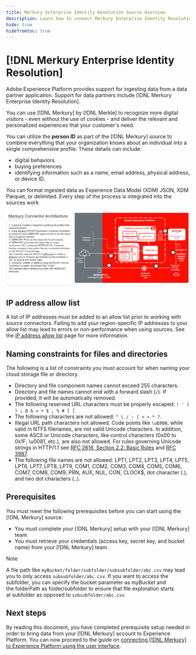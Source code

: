 ```yaml
---
title: Merkury Enterprise Identity Resolution Source Overview
description: Learn how to connect Merkury Enterprise Identity Resolution to Adobe Experience Platform using the user interface.
hide: true
hidefromtoc: true
---
```

# [!DNL Merkury Enterprise Identity Resolution]

Adobe Experience Platform provides support for ingesting data from a data partner application. Support for data partners include [!DNL Merkury Enterprise Identity Resolution].

You can use [!DNL Merkury] by [!DNL Merkle] to recognize more digital visitors - even without the use of cookies - and deliver the relevant and personalized experiences that your customer's need. 

You can utilize the **person ID** as part of the [!DNL Merkury] source to combine everything that your organization knows about an individual into a single comprehensive profile. These details can include: 

- digital behaviors
- buying preferences
- identifying information such as a name, email address, physical address, or device ID.

You can format ingested data as Experience Data Model (XDM) JSON, XDM Parquet, or delimited. Every step of the process is integrated into the sources work

![An illustration of the data processing workflow for the Merkury source.](../../images/tutorials/create/merkury-enterprise-identity-resolution-assets/architecture.png)

## IP address allow list

A list of IP addresses must be added to an allow list prior to working with source connectors. Failing to add your region-specific IP addresses to your allow list may lead to errors or non-performance when using sources. See the [IP address allow list](../../ip-address-allow-list.md) page for more information.

## Naming constraints for files and directories

The following is a list of constraints you must account for when naming your cloud storage file or directory.

- Directory and file component names cannot exceed 255 characters.
- Directory and file names cannot end with a forward slash (`/`). If provided, it will be automatically removed.
- The following reserved URL characters must be properly escaped: `! ' ( ) ; @ & = + $ , % # [ ]`
- The following characters are not allowed: `" \ / : | < > * ?`.
- Illegal URL path characters not allowed. Code points like `\uE000`, while valid in NTFS filenames, are not valid Unicode characters. In addition, some ASCII or Unicode characters, like control characters (0x00 to 0x1F, \u0081, etc.), are also not allowed. For rules governing Unicode strings in HTTP/1.1 see [RFC 2616, Section 2.2: Basic Rules](https://www.ietf.org/rfc/rfc2616.txt) and [RFC 3987](https://www.ietf.org/rfc/rfc3987.txt).
- The following file names are not allowed: LPT1, LPT2, LPT3, LPT4, LPT5, LPT6, LPT7, LPT8, LPT9, COM1, COM2, COM3, COM4, COM5, COM6, COM7, COM8, COM9, PRN, AUX, NUL, CON, CLOCK$, dot character (.), and two dot characters (..).

## Prerequisites

You must meet the following prerequisites before you can start using the [!DNL Merkury] source:

- You must complete your [!DNL Merkury] setup with your [!DNL Merkury] team.
- You must retrieve your credentials (access key, secret key, and bucket name) from your [!DNL Merkury] team. 

>[!NOTE]
>
>A file path like `myBucket/folder/subfolder/subsubfolder/abc.csv` may lead you to only access `subsubfolder/abc.csv`. If you want to access the subfolder, you can specify the bucket parameter as myBucket and the folderPath as folder/subfolder to ensure that file exploration starts at subfolder as opposed to `subsubfolder/abc.csv`.

## Next steps


By reading this document, you have completed prerequisite setup needed in order to bring data from your [!DNL Merkury] account to Experience Platform. You can now proceed to the guide on [connecting [!DNL Merkury] to Experience Platform using the user interface](../../tutorials/ui/create/data-partners/merkury.md).
